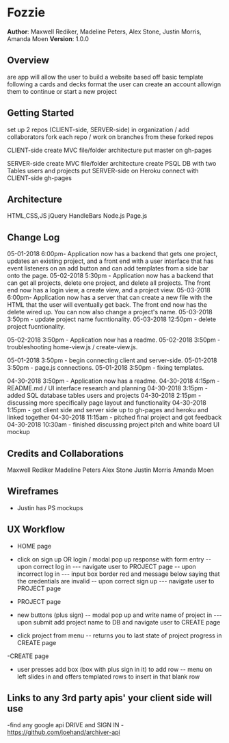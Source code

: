 # Fozzie

**Author**: Maxwell Rediker, Madeline Peters, Alex Stone, Justin Morris, Amanda Moen
**Version**: 1.0.0

## Overview

are app will allow the user to build a website based off basic template following a cards and decks format
the user can create an account allowign them to continue or start a new project


## Getting Started

set up 2 repos (CLIENT-side, SERVER-side) in organization / add collaborators
fork each repo / work on branches from these forked repos

CLIENT-side
create MVC file/folder architecture
put master on gh-pages


SERVER-side
create MVC file/folder architecture
create PSQL DB with two Tables users and projects
put SERVER-side on Heroku
connect with CLIENT-side gh-pages


## Architecture

HTML,CSS,JS
jQuery
HandleBars
Node.js
Page.js


## Change Log

05-01-2018 6:00pm- Application now has a backend that gets one project, updates an existing project, and a front end with a user interface that has event listeners on an add button and can add templates from a side bar onto the page.
05-02-2018 5:30pm - Application now has a backend that can get all projects, delete one project, and delete all projects. The front end now has a login view, a create view, and a project view.
05-03-2018 6:00pm- Application now has a server that can create a new file with the HTML that the user will eventually get back. The front end now has the delete wired up. You can now also change a project's name.
05-03-2018 3:50pm - update project name fucntionality.
05-03-2018 12:50pm - delete project fucntionality.

05-02-2018 3:50pm - Application now has a readme.
05-02-2018 3:50pm - troubleshooting home-view.js / create-view.js.

05-01-2018 3:50pm - begin connecting client and server-side.
05-01-2018 3:50pm - page.js connections.
05-01-2018 3:50pm - fixing templates.

04-30-2018 3:50pm - Application now has a readme.
04-30-2018 4:15pm - README.md / UI interface research and planning
04-30-2018 3:15pm - added SQL database tables users and projects
04-30-2018 2:15pm - discussing more specifically page layout and functionality
04-30-2018 1:15pm - got client side and server side up to gh-pages and heroku and linked together
04-30-2018 11:15am - pitched final project and got feedback
04-30-2018 10:30am - finished discussing project pitch and white board UI mockup


## Credits and Collaborations

Maxwell Rediker
Madeline Peters
Alex Stone
Justin Morris
Amanda Moen


## Wireframes
- Justin has PS mockups


## UX Workflow

- HOME page

- click on sign up OR login /  modal pop up response with form entry
-- upon correct log in 
--- navigate user to PROJECT page
-- upon incorrect log in
--- input box border red and message below saying that the credentials are invalid
-- upon correct sign up
--- navigate user to PROJECT page

- PROJECT page

- new buttons (plus sign)
-- modal pop up and write name of project in
--- upon submit add project name to DB and navigate user to CREATE page
- click project from menu
-- returns you to last state of project progress in CREATE page

-CREATE page

- user presses add box (box with plus sign in it) to add row
-- menu on left slides in and offers templated rows to insert in that blank row


## Links to any 3rd party apis' your client side will use
-find any google api DRIVE and SIGN IN
-https://github.com/joehand/archiver-api